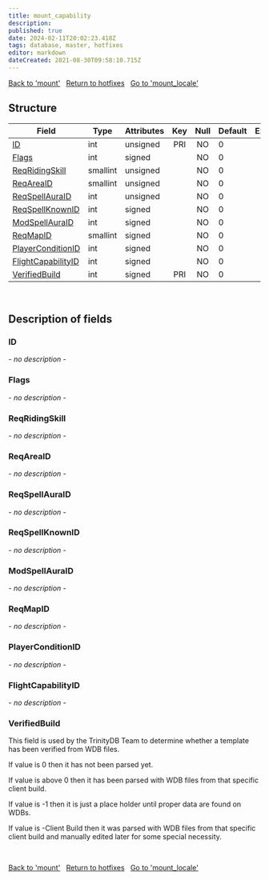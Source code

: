 ```yaml
---
title: mount_capability
description: 
published: true
date: 2024-02-11T20:02:23.418Z
tags: database, master, hotfixes
editor: markdown
dateCreated: 2021-08-30T09:58:10.715Z
---
```


<a href="https://trinitycore.info/en/database/master/hotfixes/mount" class="mt-5 v-btn v-btn--depressed v-btn--flat v-btn--outlined theme--light v-size--default darkblue--text text--lighten-3"><span class="v-btn__content"><i aria-hidden="true" class="v-icon notranslate v-icon--left mdi mdi-arrow-left theme--light"></i><span>Back to 'mount'</span></span></a>&nbsp;&nbsp;&nbsp;<a href="https://trinitycore.info/en/database/master/hotfixes/home" class="mt-5 v-btn v-btn--depressed v-btn--flat v-btn--outlined theme--light v-size--default darkblue--text text--lighten-3"><span class="v-btn__content"><i aria-hidden="true" class="v-icon notranslate v-icon--left mdi mdi-home-outline theme--light"></i><span>Return to hotfixes</span></span></a>&nbsp;&nbsp;&nbsp;<a href="https://trinitycore.info/en/database/master/hotfixes/mount_locale" class="mt-5 v-btn v-btn--depressed v-btn--flat v-btn--outlined theme--light v-size--default darkblue--text text--lighten-3"><span class="v-btn__content"><span>Go to 'mount_locale'</span><i aria-hidden="true" class="v-icon notranslate v-icon--right mdi mdi-arrow-right theme--light"></i></span></a>

## Structure

| Field | Type | Attributes | Key | Null | Default | Extra | Comment |
| --- | --- | --- | :---: | :---: | --- | --- | --- |
| [ID](#id-alt) | int | unsigned | PRI | NO | 0 |  |  |
| [Flags](#flags) | int | signed |  | NO | 0 |  |  |
| [ReqRidingSkill](#reqridingskill) | smallint | unsigned |  | NO | 0 |  |  |
| [ReqAreaID](#reqareaid) | smallint | unsigned |  | NO | 0 |  |  |
| [ReqSpellAuraID](#reqspellauraid) | int | unsigned |  | NO | 0 |  |  |
| [ReqSpellKnownID](#reqspellknownid) | int | signed |  | NO | 0 |  |  |
| [ModSpellAuraID](#modspellauraid) | int | signed |  | NO | 0 |  |  |
| [ReqMapID](#reqmapid) | smallint | signed |  | NO | 0 |  |  |
| [PlayerConditionID](#playerconditionid) | int | signed |  | NO | 0 |  |  |
| [FlightCapabilityID](#flightcapabilityid) | int | signed |  | NO | 0 |  |  |
| [VerifiedBuild](#verifiedbuild) | int | signed | PRI | NO | 0 |  |  |
&nbsp;
## Description of fields

### ID <!-- {#id-alt} -->
*- no description -*
&nbsp;

### Flags
*- no description -*
&nbsp;

### ReqRidingSkill
*- no description -*
&nbsp;

### ReqAreaID
*- no description -*
&nbsp;

### ReqSpellAuraID
*- no description -*
&nbsp;

### ReqSpellKnownID
*- no description -*
&nbsp;

### ModSpellAuraID
*- no description -*
&nbsp;

### ReqMapID
*- no description -*
&nbsp;

### PlayerConditionID
*- no description -*
&nbsp;

### FlightCapabilityID
*- no description -*
&nbsp;

### VerifiedBuild
This field is used by the TrinityDB Team to determine whether a template has been verified from WDB files.

If value is 0 then it has not been parsed yet.

If value is above 0 then it has been parsed with WDB files from that specific client build.

If value is -1 then it is just a place holder until proper data are found on WDBs.

If value is -Client Build then it was parsed with WDB files from that specific client build and manually edited later for some special necessity.

&nbsp;

<a href="https://trinitycore.info/en/database/master/hotfixes/mount" class="mt-5 v-btn v-btn--depressed v-btn--flat v-btn--outlined theme--light v-size--default darkblue--text text--lighten-3"><span class="v-btn__content"><i aria-hidden="true" class="v-icon notranslate v-icon--left mdi mdi-arrow-left theme--light"></i><span>Back to 'mount'</span></span></a>&nbsp;&nbsp;&nbsp;<a href="https://trinitycore.info/en/database/master/hotfixes/home" class="mt-5 v-btn v-btn--depressed v-btn--flat v-btn--outlined theme--light v-size--default darkblue--text text--lighten-3"><span class="v-btn__content"><i aria-hidden="true" class="v-icon notranslate v-icon--left mdi mdi-home-outline theme--light"></i><span>Return to hotfixes</span></span></a>&nbsp;&nbsp;&nbsp;<a href="https://trinitycore.info/en/database/master/hotfixes/mount_locale" class="mt-5 v-btn v-btn--depressed v-btn--flat v-btn--outlined theme--light v-size--default darkblue--text text--lighten-3"><span class="v-btn__content"><span>Go to 'mount_locale'</span><i aria-hidden="true" class="v-icon notranslate v-icon--right mdi mdi-arrow-right theme--light"></i></span></a>
